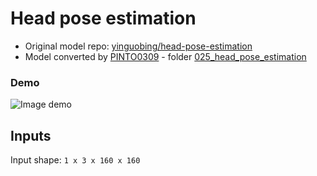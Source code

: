 # Head pose estimation

- Original model repo: [yinguobing/head-pose-estimation](https://github.com/yinguobing/head-pose-estimation)
- Model converted by [PINTO0309](https://github.com/PINTO0309) - folder [025_head_pose_estimation](https://github.com/PINTO0309/PINTO_model_zoo/tree/main/025_head_pose_estimation)

### Demo

![Image demo]()

## Inputs

Input shape: `1 x 3 x 160 x 160`
